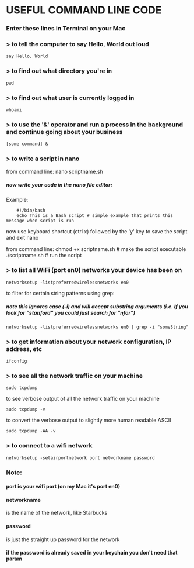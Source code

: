 # USEFUL COMMAND LINE CODE
### Enter these lines in Terminal on your Mac

### > to tell the computer to say Hello, World out loud
    say Hello, World

### > to find out what directory you're in
    pwd

### > to find out what user is currently logged in
    whoami

### > to use the '&' operator and run a process in the background and continue going about your business
    [some command] &

### > to write a script in nano
from command line:
    nano scriptname.sh

##### now write your code in the nano file editor:
        
Example: 
        
	    #!/bin/bash
	    echo This is a Bash script # simple example that prints this message when script is run
            
        
now use keyboard shortcut (ctrl x) followed by the 'y' key to save the script and exit nano    

from command line:
    chmod +x scriptname.sh # make the script executable
    ./scriptname.sh # run the script

### > to list all WiFi (port en0) networks your device has been on
    networksetup -listpreferredwirelessnetworks en0 
to filter for certain string patterns using grep: 
##### note this ignores case (-i) and will accept substring arguments (i.e. if you look for "stanford" you could just search for "nfor")
  
    networksetup -listpreferredwirelessnetworks en0 | grep -i "someString" 

### > to get information about your network configuration, IP address, etc
    ifconfig

### > to see all the network traffic on your machine
    sudo tcpdump
to see verbose output of all the network traffic on your machine

    sudo tcpdump -v
to convert the verbose output to slightly more human readable ASCII

    sudo tcpdump -AA -v

### > to connect to a wifi network 
    networksetup -setairportnetwork port networkname password
### Note:
#### port is your wifi port (on my Mac it's port en0)
#### networkname 
is the name of the network, like Starbucks
#### password 
is just the straight up password for the network
#### if the password is already saved in your keychain you don't need that param

